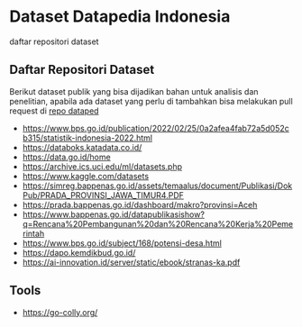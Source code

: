 # Dataset Datapedia Indonesia
daftar repositori dataset

## Daftar Repositori Dataset

Berikut dataset publik yang bisa dijadikan bahan untuk analisis dan penelitian, apabila ada dataset yang perlu di tambahkan bisa melakukan pull request di [repo dataped](https://github.com/dataped/dataped.github.io)

* https://www.bps.go.id/publication/2022/02/25/0a2afea4fab72a5d052cb315/statistik-indonesia-2022.html
* https://databoks.katadata.co.id/
* https://data.go.id/home
* https://archive.ics.uci.edu/ml/datasets.php
* https://www.kaggle.com/datasets
* https://simreg.bappenas.go.id/assets/temaalus/document/Publikasi/DokPub/PRADA_PROVINSI_JAWA_TIMUR4.PDF
* https://prada.bappenas.go.id/dashboard/makro?provinsi=Aceh
* https://www.bappenas.go.id/datapublikasishow?q=Rencana%20Pembangunan%20dan%20Rencana%20Kerja%20Pemerintah
* https://www.bps.go.id/subject/168/potensi-desa.html
* https://dapo.kemdikbud.go.id/
* https://ai-innovation.id/server/static/ebook/stranas-ka.pdf

## Tools

* https://go-colly.org/
